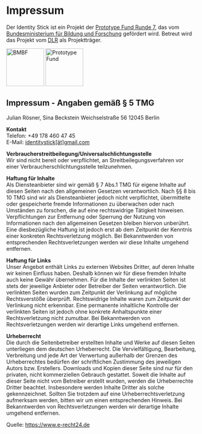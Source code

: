 # Impressum
Der Identity Stick ist ein Projekt der <a href="https://prototypefund.de/">Prototype Fund Runde 7</a>, das vom <a href="https://www.bmbf.de/">Bundesministerium für Bildung und Forschung</a> gefördert wird. Betreut wird das Projekt vom <a href="https://www.dlr.de/pt/">DLR</a> als Projektträger.

<a href="https://www.bmbf.de/de/software-sprint-freie-programmierer-unterstuetzen-3512.html"><img src="/ressourcen/BMBF_gefîrdert%20vom_deutsch.jpg" width="100"  alt="BMBF"></a> 
<a href="https://prototypefund.de/"><img src="https://i0.wp.com/blog.okfn.org/files/2017/12/22137279_1679687182104997_6759961652435307500_o.jpg" width="100" alt="Prototype Fund"></a>


## Impressum - Angaben gemäß § 5 TMG
Julian Rösner, Sina Beckstein
Weichselstraße 56
12045 Berlin

**Kontakt**<br>
Telefon: <span>+49</span><span style="display: none;">164</span><span> 178 4</span><span>60 4</span><span style="display: none;">65 29</span><span>7 45</span><br>
E-Mail: <a href="mailto:identitystick@gmail.com"><span>identity</span>stick[ät]g<span>mail</span>.com</a>

**Verbraucherstreitbeilegung/Universalschlichtungsstelle**<br>
Wir sind nicht bereit oder verpflichtet, an Streitbeilegungsverfahren vor einer Verbraucherschlichtungsstelle teilzunehmen.

**Haftung für Inhalte**<br>
Als Diensteanbieter sind wir gemäß § 7 Abs.1 TMG für eigene Inhalte auf diesen Seiten nach den allgemeinen Gesetzen verantwortlich. Nach §§ 8 bis 10 TMG sind wir als Diensteanbieter jedoch nicht verpflichtet, übermittelte oder gespeicherte fremde Informationen zu überwachen oder nach Umständen zu forschen, die auf eine rechtswidrige Tätigkeit hinweisen.
Verpflichtungen zur Entfernung oder Sperrung der Nutzung von Informationen nach den allgemeinen Gesetzen bleiben hiervon unberührt. Eine diesbezügliche Haftung ist jedoch erst ab dem Zeitpunkt der Kenntnis einer konkreten Rechtsverletzung möglich. Bei Bekanntwerden von entsprechenden Rechtsverletzungen werden wir diese Inhalte umgehend entfernen.

**Haftung für Links**<br>
Unser Angebot enthält Links zu externen Websites Dritter, auf deren Inhalte wir keinen Einfluss haben. Deshalb können wir für diese fremden Inhalte auch keine Gewähr übernehmen. Für die Inhalte der verlinkten Seiten ist stets der jeweilige Anbieter oder Betreiber der Seiten verantwortlich. Die verlinkten Seiten wurden zum Zeitpunkt der Verlinkung auf mögliche Rechtsverstöße überprüft. Rechtswidrige Inhalte waren zum Zeitpunkt der Verlinkung nicht erkennbar.
Eine permanente inhaltliche Kontrolle der verlinkten Seiten ist jedoch ohne konkrete Anhaltspunkte einer Rechtsverletzung nicht zumutbar. Bei Bekanntwerden von Rechtsverletzungen werden wir derartige Links umgehend entfernen.

**Urheberrecht**<br>
Die durch die Seitenbetreiber erstellten Inhalte und Werke auf diesen Seiten unterliegen dem deutschen Urheberrecht. Die Vervielfältigung, Bearbeitung, Verbreitung und jede Art der Verwertung außerhalb der Grenzen des Urheberrechtes bedürfen der schriftlichen Zustimmung des jeweiligen Autors bzw. Erstellers. Downloads und Kopien dieser Seite sind nur für den privaten, nicht kommerziellen Gebrauch gestattet.
Soweit die Inhalte auf dieser Seite nicht vom Betreiber erstellt wurden, werden die Urheberrechte Dritter beachtet. Insbesondere werden Inhalte Dritter als solche gekennzeichnet. Sollten Sie trotzdem auf eine Urheberrechtsverletzung aufmerksam werden, bitten wir um einen entsprechenden Hinweis. Bei Bekanntwerden von Rechtsverletzungen werden wir derartige Inhalte umgehend entfernen.

Quelle:
https://www.e-recht24.de
